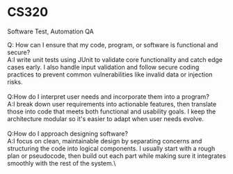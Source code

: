 # CS320
Software Test, Automation QA

Q: How can I ensure that my code, program, or software is functional and secure?\
A:I write unit tests using JUnit to validate core functionality and catch edge cases early. I also handle input validation and follow secure coding practices to prevent common vulnerabilities like invalid data or injection risks.\
<br/>
Q:How do I interpret user needs and incorporate them into a program?\
A:I break down user requirements into actionable features, then translate those into code that meets both functional and usability goals. I keep the architecture modular so it's easier to adapt when user needs evolve.\
<br/>
Q:How do I approach designing software?\
A:I focus on clean, maintainable design by separating concerns and structuring the code into logical components. I usually start with a rough plan or pseudocode, then build out each part while making sure it integrates smoothly with the rest of the system.\

